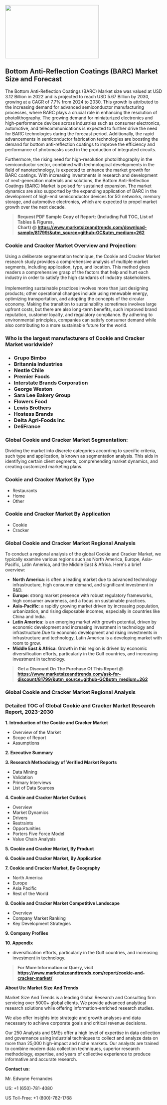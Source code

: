 <p><img class="alignnone size-medium wp-image-20088" src="https://ffe5etoiles.com/wp-content/uploads/2024/12/MST1-300x171.png" alt="" width="300" height="171" /></p><h2>Bottom Anti-Reflection Coatings (BARC) Market Size and Forecast</h2><p>The Bottom Anti-Reflection Coatings (BARC) Market size was valued at USD 3.12 Billion in 2022 and is projected to reach USD 5.67 Billion by 2030, growing at a CAGR of 7.7% from 2024 to 2030. This growth is attributed to the increasing demand for advanced semiconductor manufacturing processes, where BARC plays a crucial role in enhancing the resolution of photolithography. The growing demand for miniaturized electronics and high-performance devices across industries such as consumer electronics, automotive, and telecommunications is expected to further drive the need for BARC technologies during the forecast period. Additionally, the rapid advancements in semiconductor fabrication technologies are boosting the demand for bottom anti-reflection coatings to improve the efficiency and performance of photomasks used in the production of integrated circuits.</p><p>Furthermore, the rising need for high-resolution photolithography in the semiconductor sector, combined with technological developments in the field of nanotechnology, is expected to enhance the market growth for BARC coatings. With increasing investments in research and development of next-generation materials and solutions, the Bottom Anti-Reflection Coatings (BARC) Market is poised for sustained expansion. The market dynamics are also supported by the expanding application of BARC in the development of high-end semiconductor devices for 5G networks, memory storage, and automotive electronics, which are expected to propel market growth over the next decade.</p></p><blockquote id="" class=""><strong>Request PDF Sample Copy of Report: (Including Full TOC, List of Tables &amp; Figures, Chart)&nbsp;@&nbsp;<strong><a href="https://www.marketsizeandtrends.com/download-sample/81799/&utm_source=github-GC&utm_medium=262" target="_blank">https://www.marketsizeandtrends.com/download-sample/81799/&utm_source=github-GC&utm_medium=262</a></strong></strong></blockquote><h3 id="" class="">Cookie and Cracker Market&nbsp;Overview and Projection:</h3><p id="" class="">Using a deliberate segmentation technique, the Cookie and Cracker Market research study provides a comprehensive analysis of multiple market segments, including application, type, and location. This method gives readers a comprehensive grasp of the factors that help and hurt each industry in order to satisfy the high standards of industry stakeholders. <br /> <br />Implementing sustainable practices involves more than just designing products; other operational changes include using renewable energy, optimizing transportation, and adopting the concepts of the circular economy. Making the transition to sustainability sometimes involves large upfront costs, but there are also long-term benefits, such improved brand reputation, customer loyalty, and regulatory compliance. By adhering to environmental principles, companies can satisfy consumer demand while also contributing to a more sustainable future for the world.</p><h3 id="" class="">Who is the largest manufacturers of&nbsp;Cookie and Cracker Market worldwide?</h3><h3 class=""><p><ul><li>Grupo Bimbo </li><li> Britannia Industries </li><li> Nestle Chile </li><li> Premier Foods </li><li> Interstate Brands Corporation </li><li> George Weston </li><li> Sara Lee Bakery Group </li><li> Flowers Food </li><li> Lewis Brothers </li><li> Hostess Brands </li><li> Delta Agri-Foods Inc </li><li> DeliFrance</li></ul></p></h3><h3 id="" class="">Global&nbsp;Cookie and Cracker Market Segmentation:</h3><p id="" class="">Dividing the market into discrete categories according to specific criteria, such type and application, is known as segmentation analysis. This aids in identifying certain client segments, comprehending market dynamics, and creating customized marketing plans.</p><h3 id="" class="">Cookie and Cracker Market&nbsp;By Type</h3><p><p><ul><li>Restaurants </li><li> Home </li><li> Other</p></li></ul></p></p><h3 id="" class="">Cookie and Cracker Market&nbsp;By Application</h3><p class=""><p><ul><li>Cookie </li><li> Cracker</li></ul></p></p><h3 id="" class="">Global Cookie and Cracker Market Regional Analysis</h3><p id="" class="">To conduct a regional analysis of the global Cookie and Cracker Market, we typically examine various regions such as North America, Europe, Asia-Pacific, Latin America, and the Middle East &amp; Africa. Here's a brief overview:</p><ul><li><strong>North America</strong>: is often a leading market due to advanced technology infrastructure, high consumer demand, and significant investment in R&amp;D.</li><li><strong>Europe</strong>: strong market presence with robust regulatory frameworks, high consumer awareness, and a focus on sustainable practices.</li><li><strong>Asia-Pacific</strong>: a rapidly growing market driven by increasing population, urbanization, and rising disposable incomes, especially in countries like China and India.</li><li><strong>Latin America</strong>: is an emerging market with growth potential, driven by economic development and increasing investment in technology and infrastructure.Due to economic development and rising investments in infrastructure and technology, Latin America is a developing market with room to grow.</li><li><strong>Middle East &amp; Africa</strong>: Growth in this region is driven by economic diversification efforts, particularly in the Gulf countries, and increasing investment in technology.</li></ul><blockquote id="" class=""><strong>Get a Discount On The Purchase Of This Report @ <strong><a href="https://www.marketsizeandtrends.com/ask-for-discount/81799/&utm_source=github-GC&utm_medium=262" target="_blank">https://www.marketsizeandtrends.com/ask-for-discount/81799/&utm_source=github-GC&utm_medium=262</a></strong></strong></blockquote><h3 id="" class="">Global Cookie and Cracker Market Regional Analysis</h3><h3 id="" class="">Detailed TOC of Global Cookie and Cracker Market Research Report, 2023-2030</h3><p id="" class=""><strong>1. Introduction of the Cookie and Cracker Market</strong></p><ul><li>Overview of the Market</li><li>Scope of Report</li><li>Assumptions</li></ul><p id="" class=""><strong>2. Executive Summary</strong></p><p id="" class=""><strong>3. Research Methodology of Verified Market Reports</strong></p><ul><li>Data Mining</li><li>Validation</li><li>Primary Interviews</li><li>List of Data Sources</li></ul><p id="" class=""><strong>4. Cookie and Cracker Market Outlook</strong></p><ul><li>Overview</li><li>Market Dynamics</li><li>Drivers</li><li>Restraints</li><li>Opportunities</li><li>Porters Five Force Model</li><li>Value Chain Analysis</li></ul><p id="" class=""><strong>5. Cookie and Cracker Market, By Product</strong></p><p id="" class=""><strong>6. Cookie and Cracker Market, By Application</strong></p><p id="" class=""><strong>7. Cookie and Cracker Market, By Geography</strong></p><ul><li>North America</li><li>Europe</li><li>Asia Pacific</li><li>Rest of the World</li></ul><p id="" class=""><strong>8. Cookie and Cracker Market Competitive Landscape</strong></p><ul><li>Overview</li><li>Company Market Ranking</li><li>Key Development Strategies</li></ul><p id="" class=""><strong>9. Company Profiles</strong></p><p id="" class=""><strong>10. Appendix</strong></p><ul><li>diversification efforts, particularly in the Gulf countries, and increasing investment in technology.</li></ul><blockquote id="" class=""><strong>For More Information or Query, visit <strong><strong><a href="https://www.marketsizeandtrends.com/report/cookie-and-cracker-market/" target="_blank">https://www.marketsizeandtrends.com/report/cookie-and-cracker-market/</a></strong></strong></strong></blockquote><p id="" class=""><strong>About Us: Market Size And Trends</strong></p><p id="" class="">Market Size And Trends is a leading Global Research and Consulting firm servicing over 5000+ global clients. We provide advanced analytical research solutions while offering information-enriched research studies.</p><p id="" class="">We also offer insights into strategic and growth analyses and data necessary to achieve corporate goals and critical revenue decisions.</p><p id="" class="">Our 250 Analysts and SMEs offer a high level of expertise in data collection and governance using industrial techniques to collect and analyze data on more than 25,000 high-impact and niche markets. Our analysts are trained to combine modern data collection techniques, superior research methodology, expertise, and years of collective experience to produce informative and accurate research.</p><p id="" class=""><strong>Contact us:</strong></p><p id="" class="">Mr. Edwyne Fernandes</p><p id="" class="">US: +1 (650)-781-4080</p><p id="" class="">US Toll-Free: +1 (800)-782-1768</p>
